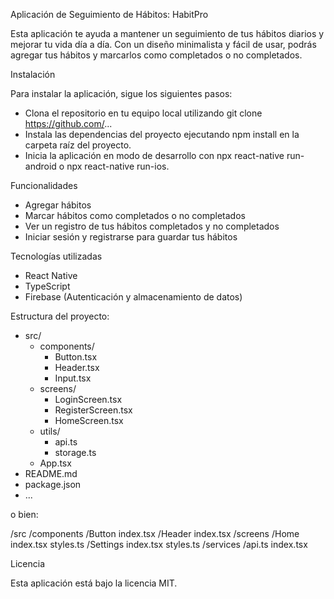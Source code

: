 Aplicación de Seguimiento de Hábitos: HabitPro

Esta aplicación te ayuda a mantener un seguimiento de tus hábitos diarios y mejorar tu vida día a día. Con un diseño minimalista y fácil de usar, podrás agregar tus hábitos y marcarlos como completados o no completados.


Instalación

Para instalar la aplicación, sigue los siguientes pasos:

- Clona el repositorio en tu equipo local utilizando git clone https://github.com/...
- Instala las dependencias del proyecto ejecutando npm install en la carpeta raíz del proyecto.
- Inicia la aplicación en modo de desarrollo con npx react-native run-android o npx react-native run-ios.


Funcionalidades

- Agregar hábitos
- Marcar hábitos como completados o no completados
- Ver un registro de tus hábitos completados y no completados
- Iniciar sesión y registrarse para guardar tus hábitos


Tecnologías utilizadas
- React Native
- TypeScript
- Firebase (Autenticación y almacenamiento de datos)


Estructura del proyecto:
- src/
  - components/
    - Button.tsx
    - Header.tsx
    - Input.tsx
  - screens/
    - LoginScreen.tsx
    - RegisterScreen.tsx
    - HomeScreen.tsx
  - utils/
    - api.ts
    - storage.ts
  - App.tsx
- README.md
- package.json
- ...

o bien:


/src
/components
    /Button
        index.tsx
    /Header
        index.tsx
/screens
    /Home
        index.tsx
        styles.ts
    /Settings
        index.tsx
        styles.ts
/services
    /api.ts
index.tsx

Licencia

Esta aplicación está bajo la licencia MIT.
